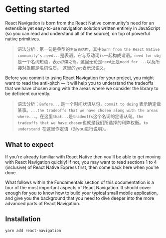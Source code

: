 # Getting started

React Navigation is born from the React Native community's need for an extensible yet easy-to-use navigation solution written entirely in JavaScript (so you can read and understand all of the source), on top of powerful native primitives.

> 语法分析：第一句是典型的`主系表结构`，其中`born from the React Native community's need...`是表语，它与系动词`is`一起构成谓语。`need for obj` 是一个名词短语，表示`所需之物`，这里无论是`need`还是`need for ...`以及所接对象都是名词性质。
这里的`yet`表示汉语`又`。

Before you commit to using React Navigation for your project, you might want to read the anti-pitch — it will help you to understand the tradeoffs that we have chosen along with the areas where we consider the library to be deficient currently.

> 语法分析：`Before...` 是一个时间状语从句，`commit to doing` 表示确定做某事。`...the tradeoffs that we have chosen along with the areas where...`。在这里`that...`是`tradeoffs`这个名词的定语从句。`the tradeoffs that we have chosen`也就是我们所选择的利弊权衡。`to understand `在这里作定语（对you进行说明）。

## What to expect

If you're already familiar with React Native then you'll be able to get moving with React Navigation quickly! If not, you may want to read sections 1 to 4 (inclusive) of React Native Express first, then come back here when you're done.

What follows within the Fundamentals section of this documentation is a tour of the most important aspects of React Navigation. It should cover enough for you to know how to build your typical small mobile application, and give you the background that you need to dive deeper into the more advanced parts of React Navigation.

## Installation

```
yarn add react-navigation
```